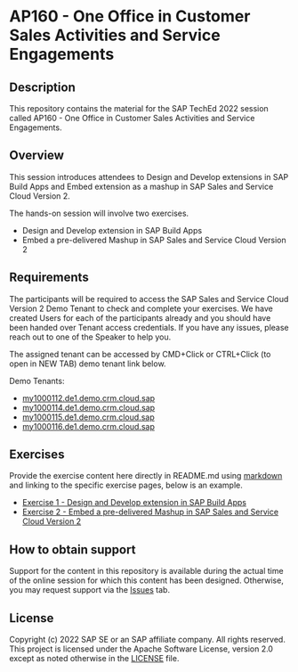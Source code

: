 # AP160 - One Office in Customer Sales Activities and Service Engagements

## Description

This repository contains the material for the SAP TechEd 2022 session called AP160 - One Office in Customer Sales Activities and Service Engagements.  

## Overview

This session introduces attendees to Design and Develop extensions in SAP Build Apps and Embed extension as a mashup in SAP Sales and Service Cloud Version 2.

The hands-on session will involve two exercises.

* Design and Develop extension in SAP Build Apps
* Embed a pre-delivered Mashup in SAP Sales and Service Cloud Version 2

## Requirements

The participants will be required to access the SAP Sales and Service Cloud Version 2 Demo Tenant to check and complete your exercises. We have created Users for each of the participants already and you should have been handed over Tenant access credentials. If you have any issues, please reach out to one of the Speaker to help you.

The assigned tenant can be accessed by CMD+Click or CTRL+Click (to open in NEW TAB) demo tenant link below.

Demo Tenants:
* [my1000112.de1.demo.crm.cloud.sap](https://my1000112.de1.demo.crm.cloud.sap/)
* [my1000114.de1.demo.crm.cloud.sap](https://my1000114.de1.demo.crm.cloud.sap/)
* [my1000115.de1.demo.crm.cloud.sap](https://my1000115.de1.demo.crm.cloud.sap/)
* [my1000116.de1.demo.crm.cloud.sap](https://my1000116.de1.demo.crm.cloud.sap/)

## Exercises

Provide the exercise content here directly in README.md using [markdown](https://guides.github.com/features/mastering-markdown/) and linking to the specific exercise pages, below is an example.

- [Exercise 1 - Design and Develop extension in SAP Build Apps](exercises/ex1/)
- [Exercise 2 - Embed a pre-delivered Mashup in SAP Sales and Service Cloud Version 2](exercises/ex2/)

## How to obtain support

Support for the content in this repository is available during the actual time of the online session for which this content has been designed. Otherwise, you may request support via the [Issues](../../issues) tab.

## License
Copyright (c) 2022 SAP SE or an SAP affiliate company. All rights reserved. This project is licensed under the Apache Software License, version 2.0 except as noted otherwise in the [LICENSE](LICENSES/Apache-2.0.txt) file.
